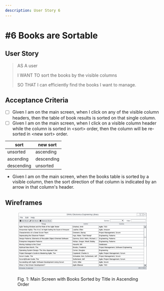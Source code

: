 ```yaml
---
description: User Story 6
---
```


# #6 Books are Sortable

## User Story

> AS A user
>
> I WANT TO sort the books by the visible columns
>
> SO THAT I can efficiently find the books I want to manage.

## Acceptance Criteria

* [ ] Given I am on the main screen, when I click on any of the visible column headers, then the table of book results is sorted on that single column.
* [ ] Given I am on the main screen, when I click on a visible column header while the column is sorted in \<sort> order, then the column will be re-sorted in \<new sort> order.

| sort       | new sort   |
| ---------- | ---------- |
| unsorted   | ascending  |
| ascending  | descending |
| descending | unsorted   |

* Given I am on the main screen, when the books table is sorted by a visible column, then the sort direction of that column is indicated by an arrow in that column's header.

## Wireframes

<figure><img src="../../.gitbook/assets/SNHU Library Wireframe - Home Screen  (1).png" alt=""><figcaption><p>Fig. 1: Main Screen with Books Sorted by Title in Ascending Order</p></figcaption></figure>
